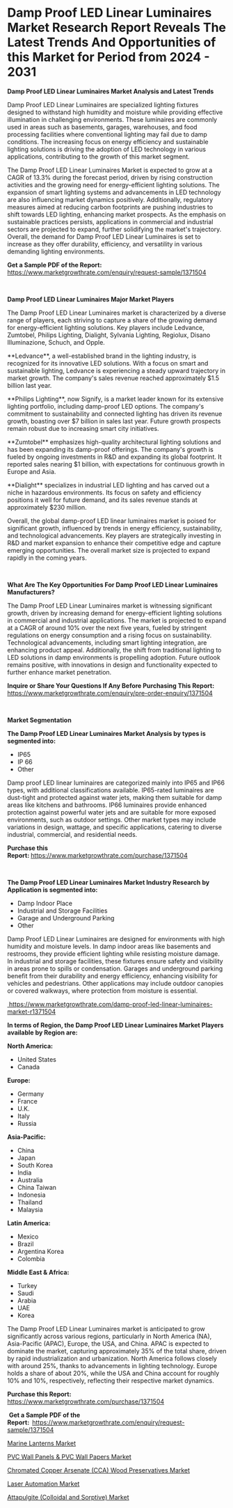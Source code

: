 <p><h1>Damp Proof LED Linear Luminaires Market Research Report Reveals The Latest Trends And Opportunities of this Market for Period from 2024 - 2031</h1></p><p><strong>Damp Proof LED Linear Luminaires Market Analysis and Latest Trends</strong></p>
<p><p>Damp Proof LED Linear Luminaires are specialized lighting fixtures designed to withstand high humidity and moisture while providing effective illumination in challenging environments. These luminaires are commonly used in areas such as basements, garages, warehouses, and food processing facilities where conventional lighting may fail due to damp conditions. The increasing focus on energy efficiency and sustainable lighting solutions is driving the adoption of LED technology in various applications, contributing to the growth of this market segment.</p><p>The Damp Proof LED Linear Luminaires Market is expected to grow at a CAGR of 13.3% during the forecast period, driven by rising construction activities and the growing need for energy-efficient lighting solutions. The expansion of smart lighting systems and advancements in LED technology are also influencing market dynamics positively. Additionally, regulatory measures aimed at reducing carbon footprints are pushing industries to shift towards LED lighting, enhancing market prospects. As the emphasis on sustainable practices persists, applications in commercial and industrial sectors are projected to expand, further solidifying the market's trajectory. Overall, the demand for Damp Proof LED Linear Luminaires is set to increase as they offer durability, efficiency, and versatility in various demanding lighting environments.</p></p>
<p><strong>Get a Sample PDF of the Report:&nbsp;</strong> <a href="https://www.marketgrowthrate.com/enquiry/request-sample/1371504">https://www.marketgrowthrate.com/enquiry/request-sample/1371504</a></p>
<p>&nbsp;</p>
<p><strong>Damp Proof LED Linear Luminaires Major Market Players</strong></p>
<p><p>The Damp Proof LED Linear Luminaires market is characterized by a diverse range of players, each striving to capture a share of the growing demand for energy-efficient lighting solutions. Key players include Ledvance, Zumtobel, Philips Lighting, Dialight, Sylvania Lighting, Regiolux, Disano Illuminazione, Schuch, and Opple.</p><p>**Ledvance**, a well-established brand in the lighting industry, is recognized for its innovative LED solutions. With a focus on smart and sustainable lighting, Ledvance is experiencing a steady upward trajectory in market growth. The company's sales revenue reached approximately $1.5 billion last year.</p><p>**Philips Lighting**, now Signify, is a market leader known for its extensive lighting portfolio, including damp-proof LED options. The company's commitment to sustainability and connected lighting has driven its revenue growth, boasting over $7 billion in sales last year. Future growth prospects remain robust due to increasing smart city initiatives.</p><p>**Zumtobel** emphasizes high-quality architectural lighting solutions and has been expanding its damp-proof offerings. The company's growth is fueled by ongoing investments in R&D and expanding its global footprint. It reported sales nearing $1 billion, with expectations for continuous growth in Europe and Asia.</p><p>**Dialight** specializes in industrial LED lighting and has carved out a niche in hazardous environments. Its focus on safety and efficiency positions it well for future demand, and its sales revenue stands at approximately $230 million.</p><p>Overall, the global damp-proof LED linear luminaires market is poised for significant growth, influenced by trends in energy efficiency, sustainability, and technological advancements. Key players are strategically investing in R&D and market expansion to enhance their competitive edge and capture emerging opportunities. The overall market size is projected to expand rapidly in the coming years.</p></p>
<p>&nbsp;</p>
<p><strong>What Are The Key Opportunities For Damp Proof LED Linear Luminaires Manufacturers?</strong></p>
<p><p>The Damp Proof LED Linear Luminaires market is witnessing significant growth, driven by increasing demand for energy-efficient lighting solutions in commercial and industrial applications. The market is projected to expand at a CAGR of around 10% over the next five years, fueled by stringent regulations on energy consumption and a rising focus on sustainability. Technological advancements, including smart lighting integration, are enhancing product appeal. Additionally, the shift from traditional lighting to LED solutions in damp environments is propelling adoption. Future outlook remains positive, with innovations in design and functionality expected to further enhance market penetration.</p></p>
<p><strong>Inquire or Share Your Questions If Any Before Purchasing This Report:</strong> <a href="https://www.marketgrowthrate.com/enquiry/pre-order-enquiry/1371504">https://www.marketgrowthrate.com/enquiry/pre-order-enquiry/1371504</a></p>
<p>&nbsp;</p>
<p><strong>Market Segmentation</strong></p>
<p><strong>The Damp Proof LED Linear Luminaires Market Analysis by types is segmented into:</strong></p>
<p><ul><li>IP65</li><li>IP 66</li><li>Other</li></ul></p>
<p><p>Damp proof LED linear luminaires are categorized mainly into IP65 and IP66 types, with additional classifications available. IP65-rated luminaires are dust-tight and protected against water jets, making them suitable for damp areas like kitchens and bathrooms. IP66 luminaires provide enhanced protection against powerful water jets and are suitable for more exposed environments, such as outdoor settings. Other market types may include variations in design, wattage, and specific applications, catering to diverse industrial, commercial, and residential needs.</p></p>
<p><strong>Purchase this Report:&nbsp;</strong><a href="https://www.marketgrowthrate.com/purchase/1371504">https://www.marketgrowthrate.com/purchase/1371504</a></p>
<p>&nbsp;</p>
<p><strong>The Damp Proof LED Linear Luminaires Market Industry Research by Application is segmented into:</strong></p>
<p><ul><li>Damp Indoor Place</li><li>Industrial and Storage Facilities</li><li>Garage and Underground Parking</li><li>Other</li></ul></p>
<p><p>Damp Proof LED Linear Luminaires are designed for environments with high humidity and moisture levels. In damp indoor areas like basements and restrooms, they provide efficient lighting while resisting moisture damage. In industrial and storage facilities, these fixtures ensure safety and visibility in areas prone to spills or condensation. Garages and underground parking benefit from their durability and energy efficiency, enhancing visibility for vehicles and pedestrians. Other applications may include outdoor canopies or covered walkways, where protection from moisture is essential.</p></p>
<p><a href="https://www.marketgrowthrate.com/damp-proof-led-linear-luminaires-market-r1371504">&nbsp;https://www.marketgrowthrate.com/damp-proof-led-linear-luminaires-market-r1371504</a></p>
<p><strong>In terms of Region, the Damp Proof LED Linear Luminaires Market Players available by Region are:</strong></p>
<p>
    <p> <strong> North America: </strong>
        <ul>
            <li>United States</li>
            <li>Canada</li>
        </ul>
        </p> 
    <p> <strong> Europe: </strong>
        <ul>
            <li>Germany</li>
            <li>France</li>
            <li>U.K.</li>
            <li>Italy</li>
            <li>Russia</li>
        </ul>
        </p> 
    <p> <strong> Asia-Pacific: </strong>
        <ul>
            <li>China</li>
            <li>Japan</li>
            <li>South Korea</li>
            <li>India</li>
            <li>Australia</li>
            <li>China Taiwan</li>
            <li>Indonesia</li>
            <li>Thailand</li>
            <li>Malaysia</li>
        </ul>
        </p> 
    <p> <strong> Latin America: </strong>
        <ul>
            <li>Mexico</li>
            <li>Brazil</li>
            <li>Argentina Korea</li>
            <li>Colombia</li>
        </ul>
        </p> 
    <p> <strong> Middle East & Africa: </strong>
        <ul>
            <li>Turkey</li>
            <li>Saudi</li>
            <li>Arabia</li>
            <li>UAE</li>
            <li>Korea</li>
        </ul>
    </p>
    </p>
<p><p>The Damp Proof LED Linear Luminaires market is anticipated to grow significantly across various regions, particularly in North America (NA), Asia-Pacific (APAC), Europe, the USA, and China. APAC is expected to dominate the market, capturing approximately 35% of the total share, driven by rapid industrialization and urbanization. North America follows closely with around 25%, thanks to advancements in lighting technology. Europe holds a share of about 20%, while the USA and China account for roughly 10% and 10%, respectively, reflecting their respective market dynamics.</p></p>
<p><strong>Purchase this Report: </strong><a href="https://www.marketgrowthrate.com/purchase/1371504">https://www.marketgrowthrate.com/purchase/1371504</a></p>
<p>&nbsp;<strong>Get a Sample PDF of the Report:&nbsp;&nbsp;</strong><a href="https://www.marketgrowthrate.com/enquiry/request-sample/1371504">https://www.marketgrowthrate.com/enquiry/request-sample/1371504</a></p>
<p><strong></strong></p>
<p><p><a href="https://www.linkedin.com/pulse/future-insights-marine-lanterns-market-trends-regional-analysis-nag8c?trackingId=UWYiVI3YRYGkMRYdRORv3Q%3D%3D">Marine Lanterns Market</a></p><p><a href="https://medium.com/@mayeuwjvassey/navigating-the-global-pvc-wall-panels-pvc-wall-papers-market-from-trends-to-strategy-for-period-edf16efb3a01?postPublishedType=repub">PVC Wall Panels & PVC Wall Papers Market</a></p><p><a href="https://issuu.com/reportprime-2/docs/chromated-copper-arsenate-cca-wood-_924288170e7222">Chromated Copper Arsenate (CCA) Wood Preservatives Market</a></p><p><a href="https://www.linkedin.com/pulse/laser-automation-market-size-growth-trends-statistics-l1vqe?trackingId=sR8EwejLRsqN1vXt%2Bka7pA%3D%3D">Laser Automation Market</a></p><p><a href="https://issuu.com/reportprime-2/docs/attapulgite-colloidal-and-sorptive-_c7671fbc8c582e">Attapulgite (Colloidal and Sorptive) Market</a></p></p>